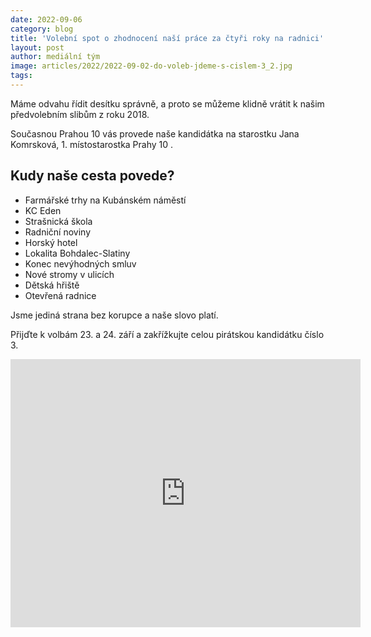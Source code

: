 ```yaml
---
date: 2022-09-06
category: blog
title: 'Volební spot o zhodnocení naší práce za čtyři roky na radnici'
layout: post
author: mediální tým
image: articles/2022/2022-09-02-do-voleb-jdeme-s-cislem-3_2.jpg
tags:
---
```


Máme odvahu řídit desítku správně, a proto se můžeme klidně vrátit k našim předvolebním slibům z roku 2018.

Současnou Prahou 10 vás provede naše kandidátka na starostku Jana Komrsková, 1. místostarostka Prahy 10 .

## Kudy naše cesta povede?
- Farmářské trhy na Kubánském náměstí
- KC Eden
- Strašnická škola
- Radniční noviny
- Horský hotel
- Lokalita Bohdalec-Slatiny
- Konec nevýhodných smluv
- Nové stromy v ulicích
- Dětská hřiště
- Otevřená radnice

Jsme jediná strana bez korupce a naše slovo platí.

Přijďte k volbám 23. a 24. září a zakřížkujte celou pirátskou kandidátku číslo 3.

<iframe src="https://www.facebook.com/plugins/video.php?height=314&href=https%3A%2F%2Fwww.facebook.com%2Fpirati.praha10%2Fvideos%2F638013370961944%2F&show_text=true&width=560&t=0" width="560" height="429" style="border:none;overflow:hidden" scrolling="no" frameborder="0" allowfullscreen="true" allow="autoplay; clipboard-write; encrypted-media; picture-in-picture; web-share" allowFullScreen="true"></iframe>
